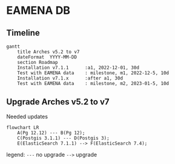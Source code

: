 # EAMENA DB

## Timeline

```mermaid
gantt
    title Arches v5.2 to v7
    dateFormat  YYYY-MM-DD
    section Roadmap
    Installation v7.1.1      :a1, 2022-12-01, 30d
    Test with EAMENA data    : milestone, m1, 2022-12-5, 10d
    Installation v7.1.x      :after a1, 30d
    Test with EAMENA data    : milestone, m2, 2023-01-5, 10d
```

## Upgrade Arches v5.2 to v7

Needed updates

```mermaid
flowchart LR
    A(Pg 12.12) --- B(Pg 12);
    C(Postgis 3.1.1) --- D(Postgis 3);
    E(ElasticSearch 7.1.1) --> F(ElasticSearch 7.4);
```
legend:
`---` no upgrade
`-->` upgrade